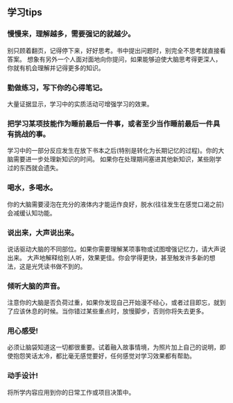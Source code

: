 ## 学习tips

### 慢慢来，理解越多，需要强记的就越少。
别只顾着翻页，记得停下来，好好思考。书中提出问题时，别完全不思考就直接看答案。
想象有另外一个人面对面地向你提问，如果能够迫使大脑思考得更深人，你就有机会理解并记得更多的知识。

### 勤做练习，写下你的心得笔记。
大量证据显示，学习中的实质活动可增强学习的效果。

### 把学习某项技能作为睡前最后一件事，或者至少当作睡前最后一件具有挑战的事。
学习中的一部分反应发生在放下书本之后(特别是转化为长期记忆的过程)。你的大脑需要进一步处理新知识的时间。
如果你在处理期间塞进其他新知识，某些刚学过的东西就会遗失。

### 喝水，多喝水。
你的大脑需要浸泡在充分的液体内才能运作良好，脱水(往往发生在感觉口渴之前)会减缓认知功能。

### 说出来，大声说出来。
说话驱动大脑的不同部位。如果你需要理解某项事物或试图增强记忆力，请大声说出来。
大声地解释给别人听，效果更佳。你会学得更快，甚至触发许多新的想法，这是光凭读书做不到的。

### 倾听大脑的声音。
注意你的大脑是否负荷过重，如果你发现自己开始漫不经心，或者过目即忘，就到了应该休息的时候。当你错过某些重点时，放慢脚步，否则你将失去更多。

### 用心感受!
必须让脑袋知道这一切都很重要。试着融入故事情境，为照片加上自己的说明，即使抱怨笑话太冷，都比毫无感觉要好，任何感觉对学习效果都有帮助。

### 动手设计!
将所学内容应用到你的日常工作或项目决策中。
